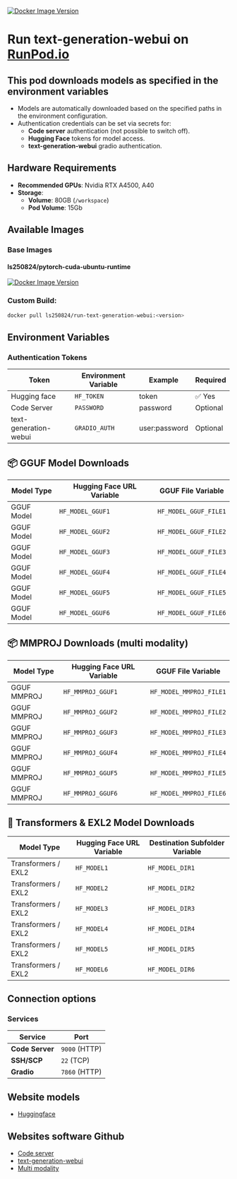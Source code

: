 [![Docker Image Version](https://img.shields.io/docker/v/ls250824/run-text-generation-webui)](https://hub.docker.com/r/ls250824/run-text-generation-webui)

# Run text-generation-webui on [RunPod.io](https://runpod.io?ref=se4tkc5o)

## This pod downloads models as specified in the **environment variables**

- Models are automatically downloaded based on the specified paths in the environment configuration.  
- Authentication credentials can be set via secrets for:  
  - **Code server** authentication (not possible to switch off). 
  - **Hugging Face** tokens for model access.
  - **text-generation-webui** gradio authentication.  

## Hardware Requirements  
 
- **Recommended GPUs**: Nvidia RTX A4500, A40
- **Storage**:  
  - **Volume**: 80GB (`/workspace`)  
  - **Pod Volume**: 15Gb  

## Available Images

### Base Images 

#### ls250824/pytorch-cuda-ubuntu-runtime
	
[![Docker Image Version](https://img.shields.io/docker/v/ls250824/pytorch-cuda-ubuntu-runtime)](https://hub.docker.com/r/ls250824/pytorch-cuda-ubuntu-runtime)

### Custom Build: 

```bash
docker pull ls250824/run-text-generation-webui:<version>
```

## Environment Variables  

### **Authentication Tokens**  

| Token        | Environment Variable | Example | Required |
|--------------|----------------------|---------|----------|
| Hugging face  | `HF_TOKEN`           | token | ✅ Yes |
| Code Server  | `PASSWORD`           | password | Optional |
| text-generation-webui       | `GRADIO_AUTH`        | user:password | Optional |


## 📦 **GGUF Model Downloads**

| Model Type     | Hugging Face URL Variable | GGUF File Variable       |
|----------------|---------------------------|---------------------------|
| GGUF Model     | `HF_MODEL_GGUF1`          | `HF_MODEL_GGUF_FILE1`     |
| GGUF Model     | `HF_MODEL_GGUF2`          | `HF_MODEL_GGUF_FILE2`     |
| GGUF Model     | `HF_MODEL_GGUF3`          | `HF_MODEL_GGUF_FILE3`     |
| GGUF Model     | `HF_MODEL_GGUF4`          | `HF_MODEL_GGUF_FILE4`     |
| GGUF Model     | `HF_MODEL_GGUF5`          | `HF_MODEL_GGUF_FILE5`     |
| GGUF Model     | `HF_MODEL_GGUF6`          | `HF_MODEL_GGUF_FILE6`     |

## 📦 **MMPROJ Downloads (multi modality)**

| Model Type     | Hugging Face URL Variable | GGUF File Variable       |
|----------------|---------------------------|---------------------------|
| GGUF MMPROJ     | `HF_MMPROJ_GGUF1`          | `HF_MODEL_MMPROJ_FILE1`     |
| GGUF MMPROJ     | `HF_MMPROJ_GGUF2`          | `HF_MODEL_MMPROJ_FILE2`     |
| GGUF MMPROJ     | `HF_MMPROJ_GGUF3`          | `HF_MODEL_MMPROJ_FILE3`     |
| GGUF MMPROJ     | `HF_MMPROJ_GGUF4`          | `HF_MODEL_MMPROJ_FILE4`     |
| GGUF MMPROJ     | `HF_MMPROJ_GGUF5`          | `HF_MODEL_MMPROJ_FILE5`     |
| GGUF MMPROJ     | `HF_MMPROJ_GGUF6`          | `HF_MODEL_MMPROJ_FILE6`     |

## 🤖 **Transformers & EXL2 Model Downloads**

| Model Type              | Hugging Face URL Variable | Destination Subfolder Variable |
|-------------------------|----------------------------|----------------------------------|
| Transformers / EXL2    | `HF_MODEL1`                | `HF_MODEL_DIR1`                 |
| Transformers / EXL2    | `HF_MODEL2`                | `HF_MODEL_DIR2`                 |
| Transformers / EXL2    | `HF_MODEL3`                | `HF_MODEL_DIR3`                 |
| Transformers / EXL2    | `HF_MODEL4`                | `HF_MODEL_DIR4`                 |
| Transformers / EXL2    | `HF_MODEL5`                | `HF_MODEL_DIR5`                 |
| Transformers / EXL2    | `HF_MODEL6`                | `HF_MODEL_DIR6`                 |

## Connection options 

### Services

| Service         | Port          |
|-----------------|---------------| 
| **Code Server** | `9000` (HTTP) |
| **SSH/SCP**     | `22`   (TCP)  |
| **Gradio**      | `7860` (HTTP) |

## Website models

- [Huggingface](https://huggingface.co/)

## Websites software Github

- [Code server](https://github.com/coder/code-server)
- [text-generation-webui](https://github.com/oobabooga/text-generation-webui)
- [Multi modality](https://github.com/oobabooga/text-generation-webui/wiki/Multimodal-Tutorial)